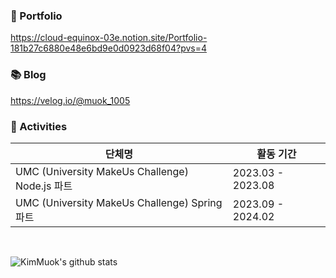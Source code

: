 ### 🐌 Portfolio
https://cloud-equinox-03e.notion.site/Portfolio-181b27c6880e48e6bd9e0d0923d68f04?pvs=4
</br>

### 📚 Blog
https://velog.io/@muok_1005
</br>

### 📡 Activities
| 단체명 | 활동 기간 |
| --- | --- |
| UMC (University MakeUs Challenge) Node.js 파트| 2023.03 - 2023.08 |
| UMC (University MakeUs Challenge) Spring 파트| 2023.09 - 2024.02 |

</br>

![KimMuok's github stats](https://github-readme-stats.vercel.app/api?username=Muokok&show_icons=true&theme=radical)

